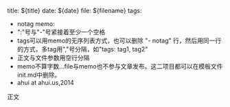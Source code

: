 title: ${title}
date:  ${date}
file:  ${filename}
tags: 
- notag
memo: 
- ":"号与"-"号紧接着至少一个空格
- tags可以用memo的无序列表方式，也可以删除 "- notag" 行，然后用同一行的方式，多tag用","号分隔，如"tags: tag1, tag2"
- 正文与文件参数用空行分隔
- memo不算字数...file与memo也不参与文章发布。这二项目都可以在模板文件init.md中删除。
- ahui at ahui.us,2014

正文